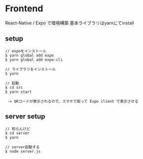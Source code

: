 # Frontend

React-Native / Expo で環境構築
基本ライブラリはyarnにてinstall

## setup
```
// expoをインストール
$ yarn global add expo
$ yarn global add expo-cli

// ライブラリをインストール
$ yarn

// 起動
$ cd src
$ yarn start

 -> QRコードが表示されるので、スマホで取って Expo client で表示させる
```

## server setup
```
// 知らんけど
$ cd server
$ yarn

// server起動する
$ node server.js